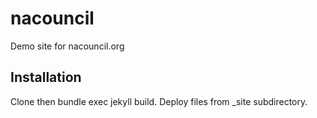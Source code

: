 # nacouncil
Demo site for nacouncil.org


## Installation

Clone then bundle exec jekyll build. Deploy files from _site subdirectory.
